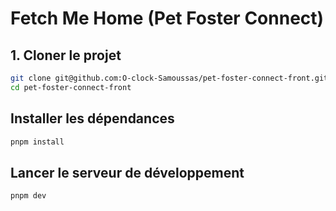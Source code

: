 # Fetch Me Home (Pet Foster Connect)

## 1. Cloner le projet

```bash
git clone git@github.com:O-clock-Samoussas/pet-foster-connect-front.git
cd pet-foster-connect-front
```

## Installer les dépendances

```bash
pnpm install
```

## Lancer le serveur de développement

```bash
pnpm dev
```
